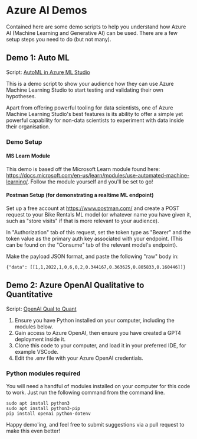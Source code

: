 # Azure AI Demos

Contained here are some demo scripts to help you understand how Azure AI (Machine Learning and Generative AI) can be used. There are a few setup steps you need to do (but not many).


## Demo 1: Auto ML
Script: [AutoML in Azure ML Studio](automl-script.md)

This is a demo script to show your audience how they can use Azure Machine Learning Studio to start testing and validating their own hypotheses.

Apart from offering powerful tooling for data scientists, one of Azure Machine Learning Studio's best features is its ability to offer a simple yet powerful capability for non-data scientists to experiment with data inside their organisation.

### Demo Setup
#### MS Learn Module
This demo is based off the  Microsoft Learn module found here: https://docs.microsoft.com/en-us/learn/modules/use-automated-machine-learning/.
Follow the module yourself and you'll be set to go!


#### Postman Setup (for demonstrating a realtime ML endpoint)
Set up a free account at https://www.postman.com/ and create a POST request to your Bike Rentals ML model (or whatever name you have given it, such as "store visits" if that is more relevant to your audience).

In "Authorization" tab of this request, set the token type as "Bearer" and the token value as the primary auth key associated with your endpoint. (This can be found on the "Consume" tab of the relevant model's endpoint).

Make the payload JSON format, and paste the following "raw" body in:

    {"data": [[1,1,2022,1,0,6,0,2,0.344167,0.363625,0.805833,0.160446]]}



## Demo 2: Azure OpenAI Qualitative to Quantitative
Script: [OpenAI Qual to Quant](qual-to-quant.ipynb)

1. Ensure you have Python installed on your computer, including the modules below.
2. Gain access to Azure OpenAI, then ensure you have created a GPT4 deployment inside it.
3. Clone this code to your computer, and load it in your preferred IDE, for example VSCode.
4. Edit the .env file with your Azure OpenAI credentials.


### Python modules required
You will need a handful of modules installed on your computer for this code to work. Just run the following command from the command line.

    sudo apt install python3
    sudo apt install python3-pip
    pip install openai python-dotenv


Happy demo'ing, and feel free to submit suggestions via a pull request to make this even better!